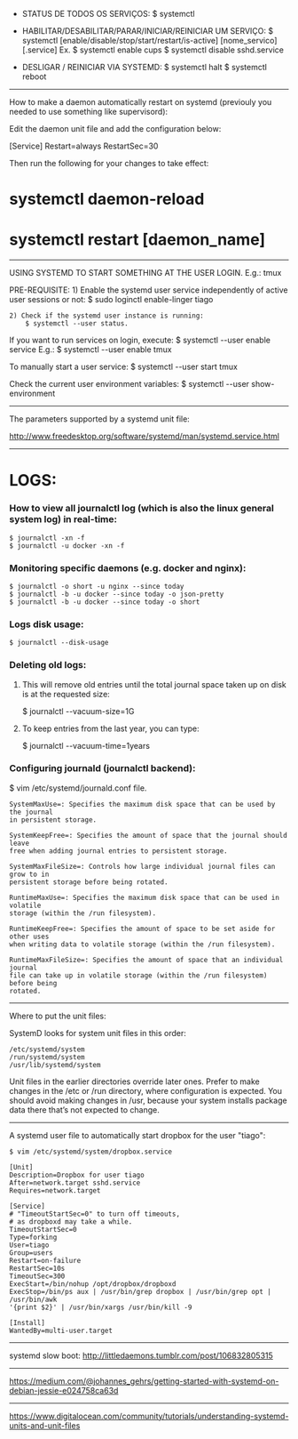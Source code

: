 - STATUS DE TODOS OS SERVIÇOS:
    $ systemctl

- HABILITAR/DESABILITAR/PARAR/INICIAR/REINICIAR UM SERVIÇO:
    $ systemctl [enable/disable/stop/start/restart/is-active] [nome_servico][.service]
  Ex.
    $ systemctl enable cups
    $ systemctl disable sshd.service

- DESLIGAR / REINICIAR VIA SYSTEMD:
    $ systemctl halt
    $ systemctl reboot

---

How to make a daemon automatically restart on systemd (previouly you needed to use something like supervisord):

Edit the daemon unit file and add the configuration below:

[Service]
Restart=always
RestartSec=30


Then run the following for your changes to take effect:

# systemctl daemon-reload
# systemctl restart [daemon_name]

---

USING SYSTEMD TO START SOMETHING AT THE USER LOGIN. E.g.: tmux

PRE-REQUISITE: 
	1) Enable the systemd user service independently of active user sessions or not:
		$ sudo loginctl enable-linger tiago

	2) Check if the systemd user instance is running:
		$ systemctl --user status.

If you want to run services on login, execute:
	$ systemctl --user enable service
	E.g.:
		$ systemctl --user enable tmux

To manually start a user service:
	$ systemctl --user start tmux

Check the current user environment variables: 
	$ systemctl --user show-environment

---

The parameters supported by a systemd unit file:

http://www.freedesktop.org/software/systemd/man/systemd.service.html

---

# LOGS:

### How to view all journalctl log (which is also the linux general system log) in real-time:

    $ journalctl -xn -f
    $ journalctl -u docker -xn -f

### Monitoring specific daemons (e.g. docker and nginx):

    $ journalctl -o short -u nginx --since today
    $ journalctl -b -u docker --since today -o json-pretty
    $ journalctl -b -u docker --since today -o short

### Logs disk usage:

    $ journalctl --disk-usage

### Deleting old logs:

1) This will remove old entries until the total journal space taken up on disk is
at the requested size:

    $ journalctl --vacuum-size=1G

2) To keep entries from the last year, you can type:

    $ journalctl --vacuum-time=1years

### Configuring journald (journalctl backend):

$ vim /etc/systemd/journald.conf file.

    SystemMaxUse=: Specifies the maximum disk space that can be used by the journal
    in persistent storage.

    SystemKeepFree=: Specifies the amount of space that the journal should leave
    free when adding journal entries to persistent storage.

    SystemMaxFileSize=: Controls how large individual journal files can grow to in
    persistent storage before being rotated.

    RuntimeMaxUse=: Specifies the maximum disk space that can be used in volatile
    storage (within the /run filesystem).

    RuntimeKeepFree=: Specifies the amount of space to be set aside for other uses
    when writing data to volatile storage (within the /run filesystem).

    RuntimeMaxFileSize=: Specifies the amount of space that an individual journal
    file can take up in volatile storage (within the /run filesystem) before being
    rotated.

---

Where to put the unit files:

SystemD looks for system unit files in this order:

    /etc/systemd/system
    /run/systemd/system
    /usr/lib/systemd/system

Unit files in the earlier directories override later ones. 
Prefer to make changes in the /etc or /run directory, where configuration is expected. 
You should avoid making changes in /usr, because your system installs package data there that’s not expected to change. 

---

A systemd user file to automatically start dropbox for the user "tiago": 

    $ vim /etc/systemd/system/dropbox.service

    [Unit]
    Description=Dropbox for user tiago
    After=network.target sshd.service
    Requires=network.target

    [Service]
    # "TimeoutStartSec=0" to turn off timeouts, 
    # as dropboxd may take a while.
    TimeoutStartSec=0 
    Type=forking
    User=tiago
    Group=users
    Restart=on-failure
    RestartSec=10s
    TimeoutSec=300
    ExecStart=/bin/nohup /opt/dropbox/dropboxd
    ExecStop=/bin/ps aux | /usr/bin/grep dropbox | /usr/bin/grep opt | /usr/bin/awk
    '{print $2}' | /usr/bin/xargs /usr/bin/kill -9

    [Install]
    WantedBy=multi-user.target

---

systemd slow boot: http://littledaemons.tumblr.com/post/106832805315

---

https://medium.com/@johannes_gehrs/getting-started-with-systemd-on-debian-jessie-e024758ca63d

---

https://www.digitalocean.com/community/tutorials/understanding-systemd-units-and-unit-files
